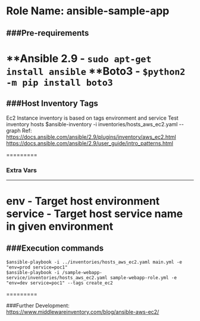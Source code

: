 Role Name: ansible-sample-app
=========
###Pre-requirements
---------
**Ansible 2.9 - ```sudo apt-get install ansible```
**Boto3 - ```$python2 -m pip install boto3```
=========
###Host Inventory Tags
---------
Ec2 Instance inventory is based on tags environment and service
Test inventory hosts $ansible-inventory -i inventories/hosts_aws_ec2.yaml --graph
    Ref: https://docs.ansible.com/ansible/2.9/plugins/inventory/aws_ec2.html
         https://docs.ansible.com/ansible/2.9/user_guide/intro_patterns.html

=========
### Extra Vars
---------
env - Target host environment
service - Target host service name in given environment
=========
###Execution commands
---------
```
$ansible-playbook -i ../inventories/hosts_aws_ec2.yaml main.yml -e "env=prod service=poc1"
$ansible-playbook -i /sample-webapp-service/inventories/hosts_aws_ec2.yaml sample-webapp-role.yml -e "env=dev service=poc1" --tags create_ec2
```
=========

###Further Development: https://www.middlewareinventory.com/blog/ansible-aws-ec2/
